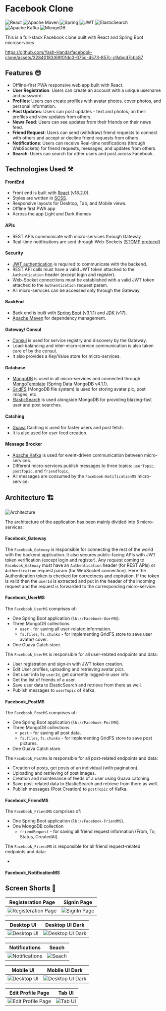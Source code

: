 # Facebook Clone

![React](https://img.shields.io/badge/react-%2320232a.svg?style=for-the-badge&logo=react&logoColor=%2361DAFB)
![Apache Maven](https://img.shields.io/badge/Apache%20Maven-C71A36?style=for-the-badge&logo=Apache%20Maven&logoColor=white)
![Spring](https://img.shields.io/badge/spring-%236DB33F.svg?style=for-the-badge&logo=spring&logoColor=white)
![JWT](https://img.shields.io/badge/JWT-black?style=for-the-badge&logo=JSON%20web%20tokens)
![ElasticSearch](https://img.shields.io/badge/-ElasticSearch-005571?style=for-the-badge&logo=elasticsearch)
![Apache Kafka](https://img.shields.io/badge/Apache%20Kafka-000?style=for-the-badge&logo=apachekafka)
![MongoDB](https://img.shields.io/badge/MongoDB-%234ea94b.svg?style=for-the-badge&logo=mongodb&logoColor=white)

This is a full-stack Facebook clone built with React and Spring Boot microservices

https://github.com/Yash-Handa/facebook-clone/assets/32840183/69f01dc0-075c-4573-857c-c9abcd7cbc87

## Features 😎

- Offline-first PWA responsive web app built with React.
- **User Registration**: Users can create an account with a unique username and password.
- **Profiles**: Users can create profiles with avatar photos, cover photos, and personal information.
- **Post Updates**: Users can post updates - text and photos, on their profiles and view updates from others.
- **News Feed**: Users can see updates from their friends on their news feed.
- **Friend Request**: Users can send (withdraw) friend requests to connect with others and accept or decline friend requests from others.
- **Notifications**: Users can receive Real-time notifications (through WebSockets) for friend requests, messages, and updates from others.
- **Search**: Users can search for other users and post across Facebook.

## Technologies Used ⚒️

#### FrontEnd

  - Front end is built with [React](https://react.dev/) (v18.2.0).
  - Styles are written in [SCSS](https://sass-lang.com/).
  - Responsive layouts for Desktop, Tab, and Mobile views.
  - Offline first PWA app
  - Across the app Light and Dark themes

#### APIs

  - REST APIs communicate with micro-services through Gateway
  - Real-time notifications are sent through Web-Sockets ([STOMP protocol](https://stomp.github.io/))

#### Security
  - [JWT authentication](https://jwt.io/) is required to communicate with the backend.
  - REST API calls must have a valid JWT token attached to the `Authentication` header (except login and register).
  - Web-Socket connections must be established with a valid JWT token attached to the `Authentication` request param.
  - All micro-services can be accessed only through the Gateway.

#### BackEnd
  - Back end is built with [Spring Boot](https://spring.io/projects/spring-boot) (v3.1.1) and [JDK](https://www.oracle.com/java) (v17).
  - [Apache Maven](https://maven.apache.org/) for dependency management.

#### Gateway/ Consul
  - [Consul](https://www.consul.io/) is used for service registry and discovery by the Gateway.
  - Load-balancing and inter-micro-service communication is also taken care of by the consul.
  - It also provides a Key/Value store for micro-services.

#### Database
  - [MongoDB](https://www.mongodb.com/) is used in all micro-services and connected through [MongoTemplate](https://docs.spring.io/spring-data/mongodb/docs/current/api/org/springframework/data/mongodb/core/MongoTemplate.html) (Spring Data MongoDB v4.1.1).
  - [GridFS](https://www.mongodb.com/docs/manual/core/gridfs/) (MongoDB file system) is used for storing avatar pic, post images, etc.
  - [ElasticSearch](https://www.elastic.co/) is used alongside MongoDB for providing blazing-fast user and post searches.

#### Catching
  - [Guava](https://github.com/google/guava) Caching is used for faster users and post fetch.
  - It is also used for user feed creation.

#### Message Brocker
  - [Apache Kafka](https://kafka.apache.org/) is used for event-driven communication between micro-services.
  - Different micro-services publish messages to three topics: `userTopic`, `postTopic`, and `friendTopic`.
  - All messages are consumed by the `Facebook-NotificationMS` micro-service.

## Architecture 🏗️

![Architecture](/.github/assets/FaceBook_Architecture.png?raw=true "Facebook Architecture Diagram")

The architecture of the application has been mainly divided into 5 micro-services:

#### Facebook_Gateway

The `Facebook_Gateway` is responsible for connecting the rest of the world with the backend application. It also secures public-facing APIs with JWT token verification (except login and register). Any request coming to `Facebook_Gateway` must have an `Authentication` header (for REST APIs) or `Authentication` request param (for WebSocket connection). Here the Authentication token is checked for correctness and expiration. If the token is valid then the `userId` is extracted and put in the header of the incoming request and the request is forwarded to the corresponding micro-service.

#### Facebook_UserMS

The `Facebook_UserMS` comprises of:

- One Spring Boot application (`lb://Facebook-UserMS`).
- Three MongoDB collections
  - `user` - for saving all user-related information.
  - `fs.files`, `fs.chunks` - for implementing GridFS store to save user avatar/ cover.
- One Guava Catch store.

The `Facebook_UserMS` is responsible for all user-related endpoints and data:

- User registration and sign-in with JWT token creation.
- Edit User profiles, uploading and retrieving avatar pics.
- Get user info by `userId`, get currently logged-in user info.
- Get the list of friends of a user.
- Save user data to ElasticSearch and retrieve from there as well.
- Publish messages to `userTopic` of Kafka.

#### Facebook_PostMS

The `Facebook_PostMS` comprises of:

- One Spring Boot application (`lb://Facebook-PostMS`).
- Three MongoDB collections
  - `post` - for saving all post data.
  - `fs.files`, `fs.chunks` - for implementing GridFS store to save post pictures.
- One Guava Catch store.

The `Facebook_PostMS` is responsible for all post-related endpoints and data:

- Creation of posts, get posts of an individual (with pagination).
- Uploading and retrieving of post images.
- Creation and maintenance of feeds of a user using Guava catching.
- Save post-related data to ElasticSearch and retrieve from there as well.
- Publish messages (Post Creation) to `postTopic` of Kafka.

#### Facebook_FriendMS

The `Facebook_FriendMS` comprises of:

- One Spring Boot application (`lb://Facebook-FriendMS`).
- One MongoDB collection
  - `friendRequest` - for saving all friend request information (From, To, Status, CreatedAt).

The `Facebook_FriendMS` is responsible for all friend request-related endpoints and data:

- 

#### Facebook_NotificationMS

## Screen Shorts 📸

| Registeration Page                                    | SignIn Page                                           |
| ----------------------------------------------------- | --------------------------------------------- |
| ![Registeration Page](/.github/assets/Register_Page.png) | ![SignIn Page](/.github/assets/SignIn_Page.png) |

| Desktop UI                                    | Desktop UI Dark                                           |
| ----------------------------------------------------- | --------------------------------------------- |
| ![Desktop UI](/.github/assets/Desktop_UI.png) | ![Desktop UI Dark](/.github/assets/Desktop_UI_Dark.png) |

| Notifications                                    |  Seach                              |
| ----------------------------------------------------- | --------------------------------------------- |
| ![Notifications](/.github/assets/Notifications.png) | ![Seach](/.github/assets/Seach.png) |

| Mobile UI                                    | Mobile UI Dark                                           |
| ----------------------------------------------------- | --------------------------------------------- |
| ![Desktop UI](/.github/assets/Mobile_UI.png) | ![Desktop UI Dark](/.github/assets/Mobile_UI_Dark.png) |

| Edit Profile Page                                    | Tab UI                                |
| ----------------------------------------------------- | --------------------------------------------- |
| ![Edit Profile Page](/.github/assets/Edit_Profile_Page.png) | ![Tab UI](/.github/assets/Tab_UI.png) |
